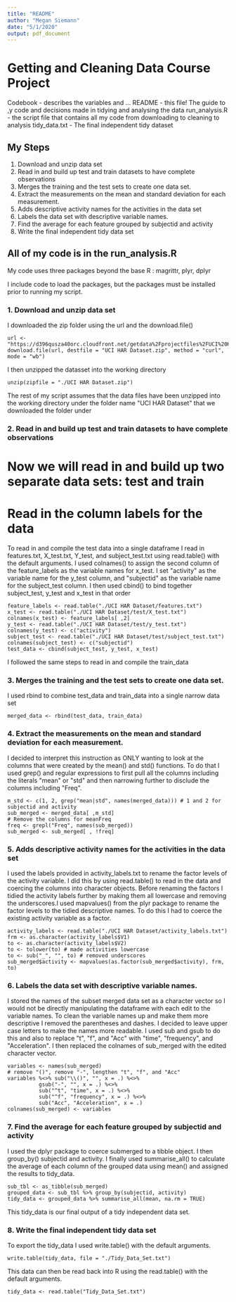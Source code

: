 ```yaml
---
title: "README"
author: "Megan Siemann"
date: "5/1/2020"
output: pdf_document
---
```


# Getting and Cleaning Data Course Project

Codebook - describes the variables and ...
README - this file! The guide to ,y code and decisions made in tidying and analysing the data
run_analysis.R - the script file that contains all my code from downloading to cleaning to analysis 
tidy_data.txt - The final independent tidy dataset

## My Steps

1. Download and unzip data set
2. Read in and build up test and train datasets to have complete observations
3. Merges the training and the test sets to create one data set.
4. Extract the measurements on the mean and standard deviation for each measurement.
5. Adds descriptive activity names for the activities in the data set
6. Labels the data set with descriptive variable names.
7. Find the average for each feature grouped by subjectid and activity
8. Write the final independent tidy data set 

## All of my code is in the run_analysis.R
My code uses three packages beyond the base R : magrittr, plyr, dplyr

I include code to load the packages, but the packages must be installed prior to running my
script.

### 1. Download and unzip data set
I downloaded the zip folder using the url and the download.file()
```
url <- "https://d396qusza40orc.cloudfront.net/getdata%2Fprojectfiles%2FUCI%20HAR%20Dataset.zip"
download.file(url, destfile = "UCI HAR Dataset.zip", method = "curl", mode = "wb")
```
I then unzipped the datasset into the working directory
```
unzip(zipfile = "./UCI HAR Dataset.zip")
```
The rest of my script assumes that the data files have been unzipped into the working directory 
under the folder name "UCI HAR Dataset" that we downloaded the folder under

### 2. Read in and build up test and train datasets to have complete observations
# Now we will read in and build up two separate data sets: test and train
# Read in the column labels for the data
To read in and compile the test data into a single dataframe I read in features.txt, X_test.txt,
Y_test, and subject_test.txt using read.table() with the default arguments. I used colnames() to
assign the second column of the feature_labels as the variable names for x_test. I set "activity"
as the variable name for the y_test column, and "subjectid" as the variable name for the
subject_test column. I then used cbind() to bind together subject_test, y_test and x_test in that
order
```
feature_labels <- read.table("./UCI HAR Dataset/features.txt")
x_test <- read.table("./UCI HAR Dataset/test/X_test.txt")
colnames(x_test) <- feature_labels[ ,2]
y_test <- read.table("./UCI HAR Dataset/test/y_test.txt")
colnames(y_test) <- c("activity")
subject_test <- read.table("./UCI HAR Dataset/test/subject_test.txt")
colnames(subject_test) <- c("subjectid")
test_data <- cbind(subject_test, y_test, x_test)
```
I followed the same steps to read in and compile the train_data

### 3. Merges the training and the test sets to create one data set.
I used rbind to combine test_data and train_data into a single narrow data set
```
merged_data <- rbind(test_data, train_data)
```

### 4. Extract the measurements on the mean and standard deviation for each measurement.
I decided to interpret this instruction as ONLY wanting to look at the columns that were created 
by the mean() and std() functions. To do that I used grep() and regular expressions to first pull
all the columns including the literals "mean" or "std" and then narrowing further to disclude the
columns including "Freq".
```
m_std <- c(1, 2, grep("mean|std", names(merged_data))) # 1 and 2 for subjectid and activity
sub_merged <- merged_data[ ,m_std]
# Remove the columns for meanFreq
freq <- grepl("Freq", names(sub_merged))
sub_merged <- sub_merged[ , !freq]
```

### 5. Adds descriptive activity names for the activities in the data set
I used the labels provided in activity_labels.txt to rename the factor levels of the activity
variable. I did this by using read.table() to read in the data and coercing the columns into 
character objects. Before renaming the factors I tidied the activity labels further by making
them all lowercase and removing the underscores.I used mapvalues() from the plyr package to
rename the  factor levels to the tidied descriptive names. To do this I had to coerce the
existing activity variable as a factor.
```
activity_labels <- read.table("./UCI HAR Dataset/activity_labels.txt")
frm <- as.character(activity_labels$V1)
to <- as.character(activity_labels$V2)
to <- tolower(to) # made activities lowercase
to <- sub("_", "", to) # removed underscores
sub_merged$activity <- mapvalues(as.factor(sub_merged$activity), frm, to)
```
### 6. Labels the data set with descriptive variable names.
I stored the names of the subset merged data set as a character vector so I would not be directly
manipulating the dataframe with each edit to the variable names. To clean the variable names up
and make them more descriptive I removed the parentheses and dashes. I decided to leave upper
case letters to make the names more readable. I used sub and gsub to do this and also to replace
"t", "f", and "Acc" with "time", "frequency", and "Acceleration". I then replaced the colnames of
sub_merged with the edited character vector.

```
variables <- names(sub_merged)
# remove "()", remove "-", lengthen "t", "f", and "Acc"
variables %<>% sub("\\()", "", x = .) %<>% 
          gsub("-", "", x = .) %<>%
          sub("^t", "time", x = .) %<>%
          sub("^f", "frequency", x = .) %<>%
          sub("Acc", "Acceleration", x = .)
colnames(sub_merged) <- variables
```
### 7. Find the average for each feature grouped by subjectid and activity
I used the dplyr package to coerce submerged to a tibble object. I then group_by() subjectid and activity. I finally used summarise_all() to calculate the average of each column of the grouped data using mean() and assigned the results to tidy_data.

```
sub_tbl <- as_tibble(sub_merged)
grouped_data <- sub_tbl %>% group_by(subjectid, activity) 
tidy_data <- grouped_data %>% summarise_all(mean, na.rm = TRUE)
```
This tidy_data is our final output of a tidy independent data set.

### 8. Write the final independent tidy data set 
To export the tidy_data I used write.table() with the default arguments.
```
write.table(tidy_data, file = "./Tidy_Data_Set.txt")
```
This data can then be read back into R using the read.table() with the default arguments.
```
tidy_data <- read.table("Tidy_Data_Set.txt")
```


